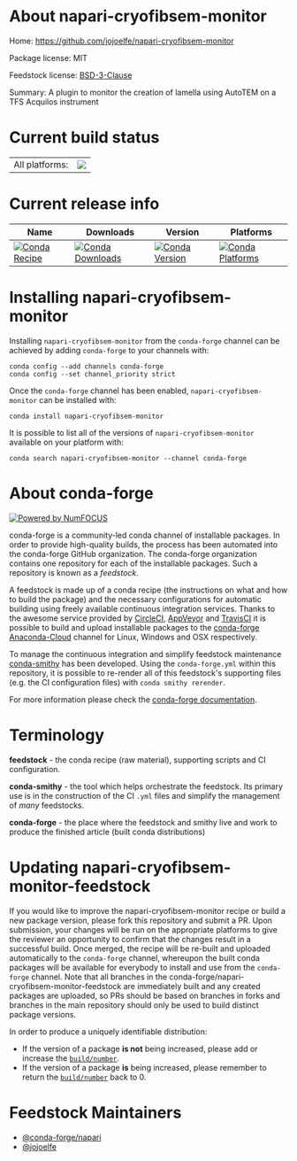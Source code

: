 About napari-cryofibsem-monitor
===============================

Home: https://github.com/jojoelfe/napari-cryofibsem-monitor

Package license: MIT

Feedstock license: [BSD-3-Clause](https://github.com/conda-forge/napari-cryofibsem-monitor-feedstock/blob/master/LICENSE.txt)

Summary: A plugin to monitor the creation of lamella using AutoTEM on a TFS Acquilos instrument

Current build status
====================


<table><tr><td>All platforms:</td>
    <td>
      <a href="https://dev.azure.com/conda-forge/feedstock-builds/_build/latest?definitionId=15175&branchName=master">
        <img src="https://dev.azure.com/conda-forge/feedstock-builds/_apis/build/status/napari-cryofibsem-monitor-feedstock?branchName=master">
      </a>
    </td>
  </tr>
</table>

Current release info
====================

| Name | Downloads | Version | Platforms |
| --- | --- | --- | --- |
| [![Conda Recipe](https://img.shields.io/badge/recipe-napari--cryofibsem--monitor-green.svg)](https://anaconda.org/conda-forge/napari-cryofibsem-monitor) | [![Conda Downloads](https://img.shields.io/conda/dn/conda-forge/napari-cryofibsem-monitor.svg)](https://anaconda.org/conda-forge/napari-cryofibsem-monitor) | [![Conda Version](https://img.shields.io/conda/vn/conda-forge/napari-cryofibsem-monitor.svg)](https://anaconda.org/conda-forge/napari-cryofibsem-monitor) | [![Conda Platforms](https://img.shields.io/conda/pn/conda-forge/napari-cryofibsem-monitor.svg)](https://anaconda.org/conda-forge/napari-cryofibsem-monitor) |

Installing napari-cryofibsem-monitor
====================================

Installing `napari-cryofibsem-monitor` from the `conda-forge` channel can be achieved by adding `conda-forge` to your channels with:

```
conda config --add channels conda-forge
conda config --set channel_priority strict
```

Once the `conda-forge` channel has been enabled, `napari-cryofibsem-monitor` can be installed with:

```
conda install napari-cryofibsem-monitor
```

It is possible to list all of the versions of `napari-cryofibsem-monitor` available on your platform with:

```
conda search napari-cryofibsem-monitor --channel conda-forge
```


About conda-forge
=================

[![Powered by
NumFOCUS](https://img.shields.io/badge/powered%20by-NumFOCUS-orange.svg?style=flat&colorA=E1523D&colorB=007D8A)](https://numfocus.org)

conda-forge is a community-led conda channel of installable packages.
In order to provide high-quality builds, the process has been automated into the
conda-forge GitHub organization. The conda-forge organization contains one repository
for each of the installable packages. Such a repository is known as a *feedstock*.

A feedstock is made up of a conda recipe (the instructions on what and how to build
the package) and the necessary configurations for automatic building using freely
available continuous integration services. Thanks to the awesome service provided by
[CircleCI](https://circleci.com/), [AppVeyor](https://www.appveyor.com/)
and [TravisCI](https://travis-ci.com/) it is possible to build and upload installable
packages to the [conda-forge](https://anaconda.org/conda-forge)
[Anaconda-Cloud](https://anaconda.org/) channel for Linux, Windows and OSX respectively.

To manage the continuous integration and simplify feedstock maintenance
[conda-smithy](https://github.com/conda-forge/conda-smithy) has been developed.
Using the ``conda-forge.yml`` within this repository, it is possible to re-render all of
this feedstock's supporting files (e.g. the CI configuration files) with ``conda smithy rerender``.

For more information please check the [conda-forge documentation](https://conda-forge.org/docs/).

Terminology
===========

**feedstock** - the conda recipe (raw material), supporting scripts and CI configuration.

**conda-smithy** - the tool which helps orchestrate the feedstock.
                   Its primary use is in the construction of the CI ``.yml`` files
                   and simplify the management of *many* feedstocks.

**conda-forge** - the place where the feedstock and smithy live and work to
                  produce the finished article (built conda distributions)


Updating napari-cryofibsem-monitor-feedstock
============================================

If you would like to improve the napari-cryofibsem-monitor recipe or build a new
package version, please fork this repository and submit a PR. Upon submission,
your changes will be run on the appropriate platforms to give the reviewer an
opportunity to confirm that the changes result in a successful build. Once
merged, the recipe will be re-built and uploaded automatically to the
`conda-forge` channel, whereupon the built conda packages will be available for
everybody to install and use from the `conda-forge` channel.
Note that all branches in the conda-forge/napari-cryofibsem-monitor-feedstock are
immediately built and any created packages are uploaded, so PRs should be based
on branches in forks and branches in the main repository should only be used to
build distinct package versions.

In order to produce a uniquely identifiable distribution:
 * If the version of a package **is not** being increased, please add or increase
   the [``build/number``](https://docs.conda.io/projects/conda-build/en/latest/resources/define-metadata.html#build-number-and-string).
 * If the version of a package **is** being increased, please remember to return
   the [``build/number``](https://docs.conda.io/projects/conda-build/en/latest/resources/define-metadata.html#build-number-and-string)
   back to 0.

Feedstock Maintainers
=====================

* [@conda-forge/napari](https://github.com/conda-forge/napari/)
* [@jojoelfe](https://github.com/jojoelfe/)

